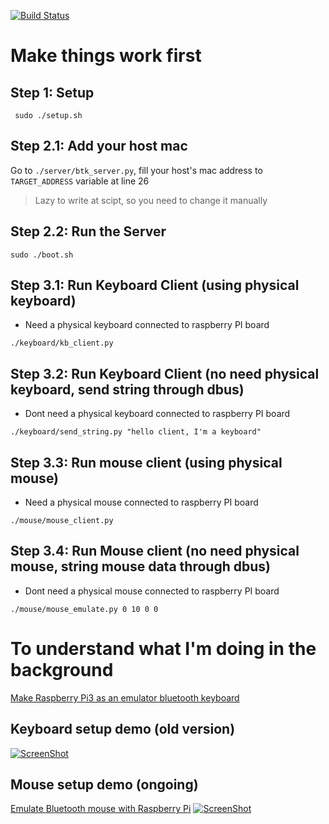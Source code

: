 [![Build Status](https://travis-ci.com/quangthanh010290/keyboard_mouse_emulate_on_raspberry.svg?branch=master)](https://travis-ci.com/quangthanh010290/keyboard_mouse_emulate_on_raspberry)

# Make things work first

## Step 1: Setup

```
 sudo ./setup.sh
```


## Step 2.1: Add your host mac

Go to `./server/btk_server.py`, fill your host's mac address to `TARGET_ADDRESS` variable at line 26

> Lazy to write at scipt, so you need to change it manually


## Step 2.2: Run the Server

```
sudo ./boot.sh
```


## Step 3.1: Run Keyboard Client (using physical keyboard)

- Need a physical keyboard connected to raspberry PI board

```
./keyboard/kb_client.py
```

## Step 3.2: Run Keyboard Client (no need physical keyboard, send string through dbus)

- Dont need a physical keyboard connected to raspberry PI board

```
./keyboard/send_string.py "hello client, I'm a keyboard"
```

## Step 3.3: Run mouse client (using physical mouse)

- Need a physical mouse connected to raspberry PI board
```
./mouse/mouse_client.py
```

## Step 3.4: Run Mouse client (no need physical mouse, string mouse data through dbus)

- Dont need a physical mouse connected to raspberry PI board
```
./mouse/mouse_emulate.py 0 10 0 0
```

# To understand what I'm doing in the background
[Make Raspberry Pi3 as an emulator bluetooth keyboard](https://thanhle.me/make-raspberry-pi3-as-an-emulator-bluetooth-keyboard/)

## Keyboard setup demo (old version)

 [![ScreenShot](https://i0.wp.com/thanhle.me/wp-content/uploads/2020/02/bluetooth_mouse_emulate_on_ra%CC%81pberry.jpg)](https://www.youtube.com/watch?v=fFpIvjS4AXs)

## Mouse setup demo (ongoing)
[Emulate Bluetooth mouse with Raspberry Pi](https://thanhle.me/emulate-bluetooth-mouse-with-raspberry-pi/)
[![ScreenShot](https://i0.wp.com/thanhle.me/wp-content/uploads/2020/08/bluetooth_mouse_emulation_on_raspberry.jpg)](https://www.youtube.com/watch?v=fFpIvjS4AXs)
